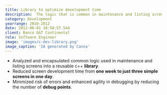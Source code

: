 ```yaml
---
title: Library to optimize development time
description:  The logic that is common in maintenance and listing screens is analyzed and encapsulated in a library.
category: Development
yearrange: 2010-2012
date: 2012-06-01 10:58:57.544
client: Banco G&T Continental
role: Software Engineer
image: 'images/c-dev-library.png'
image_caption: 'IA generated by Canva'
---
```

 - Analyzed and encapsulated common logic used in maintenance and listing screens into a reusable c++ **library**.
- Reduced screen development time from **one week to just three simple screens in one day**.
- Minimized risk of errors and enhanced agility in debugging by reducing the number of **debug points**.


